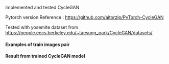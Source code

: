 Implemented and tested CycleGAN

Pytorch version Reference : https://github.com/aitorzip/PyTorch-CycleGAN

Tested with yosemite dataset from https://people.eecs.berkeley.edu/~taesung_park/CycleGAN/datasets/

#### Examples of train images pair


#### Result from trained CycleGAN model


